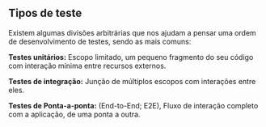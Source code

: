 ## Tipos de teste  

Existem algumas divisões arbitrárias que nos ajudam a pensar uma ordem de desenvolvimento de testes, sendo as mais comuns:  

**Testes unitários:** Escopo limitado, um pequeno fragmento do seu código com interação mínima entre recursos externos.  
  
**Testes de integração:** Junção de múltiplos escopos com interações entre eles.  
  
**Testes de Ponta-a-ponta:** (End-to-End; E2E), Fluxo de interação completo com a aplicação, de uma ponta a outra.  
  
  